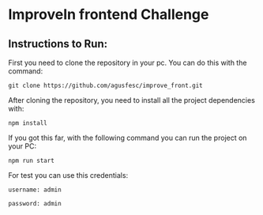 # ImproveIn frontend Challenge

## Instructions to Run:

First you need to clone the repository in your pc. You can do this with the command: 

`git clone https://github.com/agusfesc/improve_front.git`

After cloning the repository, you need to install all the project dependencies with:

`npm install`

If you got this far, with the following command you can run the project on your PC:

`npm run start`

For test you can use this credentials:

`username: admin`

`password: admin`